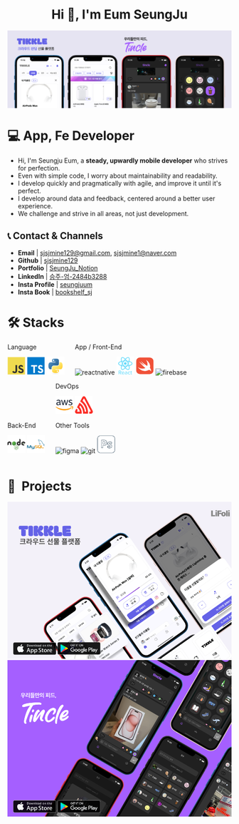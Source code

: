 <h1 align="center">Hi 👋, I'm Eum SeungJu</h1>

<p align="center">
  <img src="title240218.png" alt="Title Image" width="800" >
</p>

# 💻 App, Fe Developer

- Hi, I'm Seungju Eum, a **steady, upwardly mobile developer** who strives for perfection.
- Even with simple code, I worry about maintainability and readability.
- I develop quickly and pragmatically with agile, and improve it until it's perfect.
- I develop around data and feedback, centered around a better user experience.
- We challenge and strive in all areas, not just development.

## 📞 Contact & Channels

- **Email** | sjsjmine129@gmail.com, sjsjmine1@naver.com
- **Github** | [sjsjmine129](https://github.com/sjsjmine129)
- **Portfolio** | [SeungJu_Notion](https://eumseungju.notion.site/Eum-SeungJu-51ffd9329341468aaba64686126faee3?pvs=4)
- **LinkedIn** | [승주-엄-2484b3288](https://www.linkedin.com/in/%EC%8A%B9%EC%A3%BC-%EC%97%84-2484b3288/)
- **Insta Profile** | [seungjuum](https://www.instagram.com/seungjuum/)
- **Insta Book** | [bookshelf_sj](https://www.instagram.com/bookshelf_sj/)

# 🛠 Stacks

<div>
  <span style="display: inline-block; margin-right: 20px;">
    <label>Language</label>
    <p align="left">
      <img src="https://raw.githubusercontent.com/devicons/devicon/master/icons/javascript/javascript-original.svg" alt="javascript" width="40" height="40"/>
      <img src="https://raw.githubusercontent.com/devicons/devicon/master/icons/typescript/typescript-original.svg" alt="typescript" width="40" height="40"/>
      <img src="https://raw.githubusercontent.com/devicons/devicon/master/icons/python/python-original.svg" alt="python" width="40" height="40"/> 
    </p>
  </span>

<span style="display: inline-block; margin-right: 20px;">
<label>App / Front-End</label>
<p align="left"> 
  <img src="https://reactnative.dev/img/header_logo.svg" alt="reactnative" width="40" height="40"/>
  <img src="https://raw.githubusercontent.com/devicons/devicon/master/icons/react/react-original-wordmark.svg" alt="react" width="40" height="40"/> 
  <img src="https://raw.githubusercontent.com/devicons/devicon/master/icons/swift/swift-original.svg" alt="swift" width="40" height="40"/>
  <img src="https://www.vectorlogo.zone/logos/firebase/firebase-icon.svg" alt="firebase" width="40" height="40"/> 
</p>
</span>

<span style="display: inline-block; margin-right: 20px;">
<label>Back-End</label>
<p align="left">
  <img src="https://raw.githubusercontent.com/devicons/devicon/master/icons/nodejs/nodejs-original-wordmark.svg" alt="nodejs" width="40" height="40"/>
  <img src="https://raw.githubusercontent.com/devicons/devicon/master/icons/mysql/mysql-original-wordmark.svg" alt="mysql" width="40" height="40"/>
</p>
</span>

<span style="display: inline-block; margin-right: 20px;">
<ladel>DevOps</label>
<p align="left">
   <img src="https://raw.githubusercontent.com/devicons/devicon/master/icons/amazonwebservices/amazonwebservices-original-wordmark.svg" alt="aws" width="40" height="40"/>
  <img src="Sentry.svg" alt="mysql" width="40" height="40"/>
</p>
</ladel>

<span>
<label>Other Tools</label>
<p align="left">
  <img src="https://www.vectorlogo.zone/logos/figma/figma-icon.svg" alt="figma" width="40" height="40"/> 
  <img src="https://www.vectorlogo.zone/logos/git-scm/git-scm-icon.svg" alt="git" width="40" height="40"/> 
  <img src="https://raw.githubusercontent.com/devicons/devicon/master/icons/photoshop/photoshop-line.svg" alt="photoshop" width="40" height="40"/>
</p>
</span>

</div>

# 🎈  Projects

  <a align="center" href="https://eumseungju.notion.site/TIKKLE-6d775f688dc04a41bb54d1b9b4cff18d?pvs=4">
    <img src="tikkle.png" alt="tikkle" width="700" >
  </a>

  <a align="center" href="https://eumseungju.notion.site/Tincle-342f1f3b0a134fd894957c466ed5cccd?pvs=4">
    <img src="tincle240218.png" alt="tincle" width="700">
  </a>
